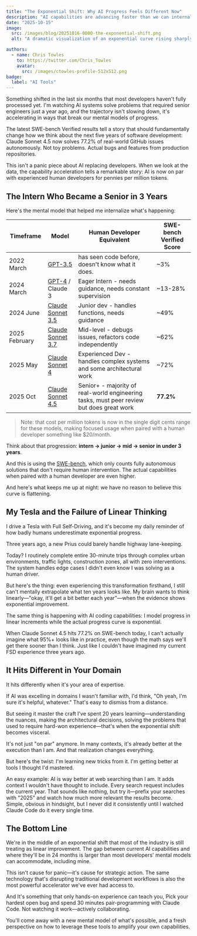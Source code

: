 ```yaml
---
title: "The Exponential Shift: Why AI Progress Feels Different Now"
description: "AI capabilities are advancing faster than we can internalize. Here's why the next phase of development will look radically different."
date: "2025-10-15"
image:
  src: /images/blog/20251016-0000-the-exponential-shift.png
  alt: "A dramatic visualization of an exponential curve rising sharply upward made of glowing holographic data points and neural network connections, transforming from a flat linear path into a steep acceleration curve. In the foreground, a software developer sits at a modern desk with dual monitors displaying code and AI interfaces, gazing up at the luminous curve with a mix of contemplation and realization, backlit by the glow of the visualization. Cinematic lighting with deep blue and cyan tones from the holographic elements contrasting with warm amber desk lamp light, creating depth and atmosphere. Photorealistic rendering, 8k quality, shallow depth of field focusing on the developer and curve intersection, professional commercial photography aesthetic with high contrast color grading."

authors:
  - name: Chris Towles
    to: https://twitter.com/Chris_Towles
    avatar:
      src: /images/ctowles-profile-512x512.png
badge:
  label: "AI Tools"
---
```


Something shifted in the last six months that most developers haven't fully processed yet. I'm watching AI systems solve problems that required senior engineers just a year ago, and the trajectory isn't slowing down, it's accelerating in ways that break our mental models of progress.

The latest SWE-bench Verified results tell a story that should fundamentally change how we think about the next five years of software development: Claude Sonnet 4.5 now solves 77.2% of real-world GitHub issues autonomously. Not toy problems. Actual bugs and features from production repositories.

This isn't a panic piece about AI replacing developers. When we look at the data, the capability acceleration tells a remarkable story: AI is now on par with experienced human developers for pennies per million tokens.

## The Intern Who Became a Senior in 3 Years

Here's the mental model that helped me internalize what's happening:

| **Timeframe** | **Model**                                                             | **Human Developer Equivalent**                                        | **SWE-bench Verified Score** |
| ------------- | --------------------------------------------------------------------- | --------------------------------------------------------------------- | ---------------------------- |
| 2022 March    | [GPT-3.5](https://en.wikipedia.org/wiki/GPT-3#GPT-3.5)                | has seen code before, doesn't know what it does.                      | ~3%                          |
| 2024 March    | [GPT-4](https://en.wikipedia.org/wiki/GPT-4) / Claude 3               | Eager Intern - needs guidance, needs constant supervision             | ~13-28%                      |
| 2024 June     | [Claude Sonnet 3.5](https://www.anthropic.com/news/claude-3-5-sonnet) | Junior dev - handles functions, needs guidance                        | ~49%                         |
| 2025 February | [Claude Sonnet 3.7](https://www.anthropic.com/news/claude-3-7-sonnet) | Mid-level - debugs issues, refactors code independently               | ~62%                         |
| 2025 May      | [Claude Sonnet 4](https://www.anthropic.com/news/claude-4)            | Experienced Dev - handles complex systems and some architectural work | ~72%                         |
| 2025 Oct      | [Claude Sonnet 4.5](https://www.anthropic.com/news/claude-sonnet-4-5) | Senior+ - majority of real-world engineering tasks, must peer review but does great work                    | **77.2%**                    |


> Note: that cost per million tokens is now in the single digit cents range for these models, making focused usage when paired with a human developer something like $20/month.


Think about that progression: **intern → junior → mid → senior in under 3 years**.

And this is using the [SWE-bench](https://www.swebench.com/), which only counts fully autonomous solutions that don't require human intervention. The actual capabilities when paired with a human developer are even higher.

And here's what keeps me up at night: we have no reason to believe this curve is flattening.

## My Tesla and the Failure of Linear Thinking

I drive a Tesla with Full Self-Driving, and it's become my daily reminder of how badly humans underestimate exponential progress.

Three years ago, a new Prius could barely handle highway lane-keeping.

Today? I routinely complete entire 30-minute trips through complex urban environments, traffic lights, construction zones, all with zero interventions. The system handles edge cases I didn't even know I was solving as a human driver.

But here's the thing: even experiencing this transformation firsthand, I still can't mentally extrapolate what ten years looks like. My brain wants to think linearly—"okay, it'll get a bit better each year"—when the evidence shows exponential improvement.

The same thing is happening with AI coding capabilities: I model progress in linear increments while the actual progress curve is exponential.

When Claude Sonnet 4.5 hits 77.2% on SWE-bench today, I can't actually imagine what 95%+ looks like in practice, even though the math says we'll get there sooner than I think. Just like I couldn't have imagined my current FSD experience three years ago.

## It Hits Different in Your Domain

It hits differently when it's your area of expertise.

If AI was excelling in domains I wasn't familiar with, I'd think, "Oh yeah, I'm sure it's helpful, whatever." That's easy to dismiss from a distance.

But seeing it master the craft I've spent 20 years learning—understanding the nuances, making the architectural decisions, solving the problems that used to require hard-won experience—that's when the exponential shift becomes visceral.

It's not just "on par" anymore. In many contexts, it's already better at the execution than I am. And that realization changes everything. 


But here's the twist: I'm learning new tricks from it. I'm getting better at tools I thought I'd mastered.

An easy example: AI is way better at web searching than I am. It adds context I wouldn't have thought to include. Every search request includes the current year. That sounds like nothing, but try it—prefix your searches with "2025" and watch how much more relevant the results become. Simple, obvious in hindsight, but I never did it consistently until I watched Claude Code do it every single time.

## The Bottom Line

We're in the middle of an exponential shift that most of the industry is still treating as linear improvement. The gap between current AI capabilities and where they'll be in 24 months is larger than most developers' mental models can accommodate, including mine.

This isn't cause for panic—it's cause for strategic action. The same technology that's disrupting traditional development workflows is also the most powerful accelerator we've ever had access to.

And It's something that only hands-on experience can teach you, Pick your hardest open bug and spend 30 minutes pair-programming with Claude Code. Not watching it work—actively collaborating.

You'll come away with a new mental model of what's possible, and a fresh perspective on how to leverage these tools to amplify your own capabilities.